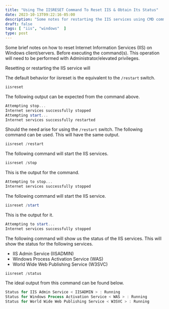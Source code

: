 ```yaml
---
title: "Using The IISRESET Command To Reset IIS & Obtain Its Status"
date: 2023-10-13T09:22:16-05:00
description: "Some notes for restarting the IIS services using CMD commands."
draft: false
tags: [ "iis", "windows"  ]
type: post
---
```


Some brief notes on how to reset Internet Information Services (IIS)
on Windows client/servers. Before executing the command(s). This
operation will need to be performed with Administrator/elevated 
privileges.

Resetting or restarting the IIS service will 

The default behavior for iisreset is the equivalent to the
```/restart``` switch.

```PowerShell
iisreset
```

The following output can be expected from the command above.

```PowerShell
Attempting stop...
Internet services successfully stopped
Attempting start...
Internet services successfully restarted
```

Should the need arise for using the ```/restart``` switch. The following
command can be used. This will have the same output.

```PowerShell
iisreset /restart
```

The following command will start the IIS services.

```PowerShell
iisreset /stop
```

This is the output for the command.

```PowerShell
Attempting to stop...
Internet services successfully stopped
```

The following command will start the IIS service.

```PowerShell
iisreset /start
```

This is the output for it.

```PowerShell
Attempting to start...
Internet services successfully stopped
```

The following command will show us the status of the IIS services. This
will show the status for the following services.

- IIS Admin Service (IISADMIN)
- Windows Process Activation Service (WAS)
- World Wide Web Publishing Service (W3SVC)

```PowerShell
iisreset /status
```

The ideal output from this command can be found below.

```PowerShell
Status for IIS Admin Service < IISADMIN > : Running
Status for Windows Process Activation Service < WAS > : Running
Status for World Wide Web Publishing Service < W3SVC > : Running
```
